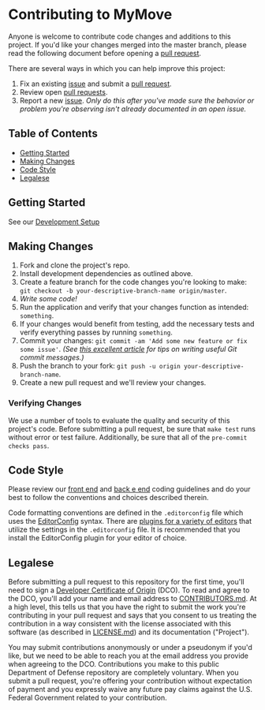 # Contributing to MyMove

Anyone is welcome to contribute code changes and additions to this project. If you'd like your changes merged into the master branch, please read the following document before opening a [pull request][pulls].

There are several ways in which you can help improve this project:

1. Fix an existing [issue][issues] and submit a [pull request][pulls].
1. Review open [pull requests][pulls].
1. Report a new [issue][issues]. _Only do this after you've made sure the behavior or problem you're observing isn't already documented in an open issue._

## Table of Contents

- [Getting Started](#getting-started)
- [Making Changes](#making-changes)
- [Code Style](#code-style)
- [Legalese](#legalese)

## Getting Started

See our [Development Setup](https://github.com/transcom/mymove#development)

## Making Changes

1. Fork and clone the project's repo.
1. Install development dependencies as outlined above.
1. Create a feature branch for the code changes you're looking to make: `git checkout -b your-descriptive-branch-name origin/master`.
1. _Write some code!_
1. Run the application and verify that your changes function as intended: `something`.
1. If your changes would benefit from testing, add the necessary tests and verify everything passes by running `something`.
1. Commit your changes: `git commit -am 'Add some new feature or fix some issue'`. _(See [this excellent article](https://chris.beams.io/posts/git-commit) for tips on writing useful Git commit messages.)_
1. Push the branch to your fork: `git push -u origin your-descriptive-branch-name`.
1. Create a new pull request and we'll review your changes.

### Verifying Changes

We use a number of tools to evaluate the quality and security of this project's code. Before submitting a pull request, be sure that `make test` runs without error or test failure. Additionally, be sure that all of the `pre-commit checks pass`.

## Code Style

Please review our [front end](https://github.com/transcom/mymove/blob/master/docs/frontend.md) and [back e end](https://github.com/transcom/mymove/blob/master/docs/backend.md) coding guidelines and do your best to follow the conventions and choices described therein.

Code formatting conventions are defined in the `.editorconfig` file which uses the [EditorConfig](http://editorconfig.org) syntax. There are [plugins for a variety of editors](http://editorconfig.org/#download) that utilize the settings in the `.editorconfig` file. It is recommended that you install the EditorConfig plugin for your editor of choice.

## Legalese

Before submitting a pull request to this repository for the first time, you'll need to sign a [Developer Certificate of Origin](https://developercertificate.org) (DCO). To read and agree to the DCO, you'll add your name and email address to [CONTRIBUTORS.md][contributors]. At a high level, this tells us that you have the right to submit the work you're contributing in your pull request and says that you consent to us treating the contribution in a way consistent with the license associated with this software (as described in [LICENSE.md][license]) and its documentation ("Project").

You may submit contributions anonymously or under a pseudonym if you'd like, but we need to be able to reach you at the email address you provide when agreeing to the DCO. Contributions you make to this public Department of Defense repository are completely voluntary. When you submit a pull request, you're offering your contribution without expectation of payment and you expressly waive any future pay claims against the U.S. Federal Government related to your contribution.

[contributors]: https://github.com/transcom/move.mil/blob/master/CONTRIBUTORS.md
[issues]: https://github.com/transcom/move.mil/issues
[license]: https://github.com/transcom/move.mil/blob/master/LICENSE.md
[pulls]: https://github.com/transcom/move.mil/pulls
